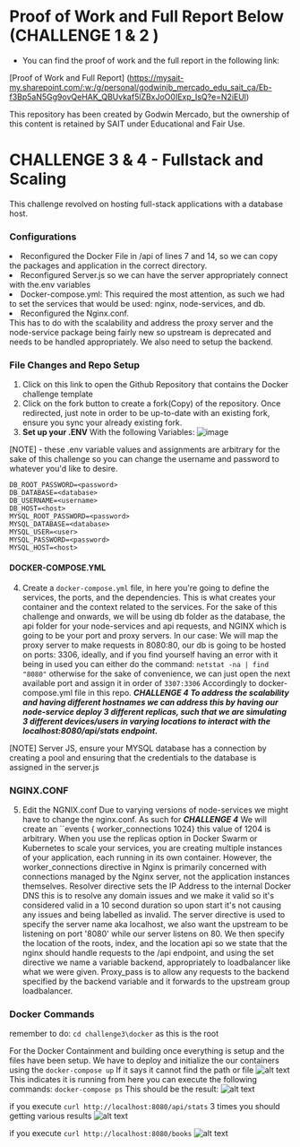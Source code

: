 # Proof of Work and Full Report Below (CHALLENGE 1 & 2 ) 
- You can find the proof of work and the full report in the following link:

[Proof of Work and Full Report] (https://mysait-my.sharepoint.com/:w:/g/personal/godwinjb_mercado_edu_sait_ca/Eb-f3Bp5aN5Gg9ovQeHAK_QBUvkaf5lZBxJoO0IExp_IsQ?e=N2iEUl)

This repository has been created by Godwin Mercado, but the ownership of this content is retained by SAIT under Educational and Fair Use.

# CHALLENGE 3 & 4  - Fullstack and Scaling

This challenge revolved on hosting full-stack applications with a database host. 
### Configurations
<li>  Reconfigured the Docker File in /api of lines 7 and 14, so we can copy the packages and application in the correct directory.</li>
<li> Reconfigured Server.js so we can have the server appropriately connect with the.env variables </li>
<li> Docker-compose.yml: This required the most attention, as such we had to set the services that would be used: nginx, node-services, and db.
<li> Reconfigured the Nginx.conf. </li> This has to do with the scalability and address the proxy server and the node-service package being fairly new so upstream is deprecated and needs to be handled appropriately. We also need to setup the backend. 

### File Changes and Repo Setup
1.  Click on this link to open the Github Repository that contains the Docker challenge template
2. Click on the fork button to create a fork(Copy) of the repository. Once redirected, just note in order to be up-to-date with an existing fork, ensure you sync your already existing fork.
3. **Set up your .ENV**  With the following Variables: ![image](https://github.com/Goqwin/docker-challenge-template/assets/115321545/1811ea12-f5d4-4ffc-90ac-589786853f56)

[NOTE] - these .env variable values and assignments are arbitrary for the sake of this challenge so you can change the username and password to whatever you'd like to desire.

```
DB_ROOT_PASSWORD=<password>
DB_DATABASE=<database>
DB_USERNAME=<username>
DB_HOST=<host>
MYSQL_ROOT_PASSWORD=<password>
MYSQL_DATABASE=<database>
MYSQL_USER=<user>
MYSQL_PASSWORD=<password>
MYSQL_HOST=<host>
```
 #### DOCKER-COMPOSE.YML 
4. Create a ``docker-compose.yml`` file, in here you're going to define the services, the ports,  and the dependencies. This is what creates your container and the context related to the services. For the sake of this challenge and onwards, we will be using db folder as the database, the api folder for your node-services and api requests, and NGINX which is going to be your port and proxy servers. In our case: We will map the proxy server to make requests in 8080:80, our db is going to be hosted on ports: 3306, ideally, and if you find yourself having an error with it being in used you can either do the command: ```netstat -na | find "8080"``` otherwise for the sake of convenience, we can just open the next available port and assign it in order of ```3307:3306``` Accordingly to docker-compose.yml file in this repo. ***CHALLENGE 4 To address the scalability and having different hostnames we can address this by having our node-service deploy 3 different replicas, such that we are simulating 3 different devices/users in varying locations to interact with the localhost:8080/api/stats endpoint.***

[NOTE] Server JS, ensure your MYSQL database has a connection by creating a pool and ensuring that the credentials to the database is assigned in the server.js 
  
### NGINX.CONF
5. Edit the NGNIX.conf Due to varying versions of node-services we might have to change the nginx.conf. As such for ***CHALLENGE 4*** We will create an ``events { worker_connections 1024} this value of 1204 is arbitrary. When you use the replicas option in Docker Swarm or Kubernetes to scale your services, you are creating multiple instances of your application, each running in its own container. However, the worker_connections directive in Nginx is primarily concerned with connections managed by the Nginx server, not the application instances themselves. Resolver directive sets the IP Address to the internal Docker DNS this is to resolve any domain issues and we make it valid so it's considered valid in a 10 second duration so upon start it's not causing any issues and being labelled as invalid. 
The server directive is used to specify the server name aka localhost, we also want the upstream to be listening on port '8080' while our server listens on 80. 
We then specify the location of the roots, index, and the location api so we state that the nginx should handle requests to the /api endpoint, and using the set directive we name a variable backend, appropriately to loadbalancer like what we were given. 
Proxy_pass is to allow any requests to the backend specified by the backend variable and it forwards to the upstream group loadbalancer. 

### Docker Commands
remember to do: 
```cd challenge3\docker``` as this is the root

For the Docker Containment and building once everything is setup and the files have been setup. We have to deploy and initialize the our containers using the
```docker-compose up```
If it says it cannot find the path or file 
![alt text](image.png)
This indicates it is running from here you can execute the following commands: 
```docker-compose ps```
This should be the result:
![alt text](image-1.png)

if you execute ```curl http://localhost:8080/api/stats``` 3 times you should getting various results 
![alt text](image-2.png)

if you execute ```curl http://localhost:8080/books```
 ![alt text](image-3.png)





